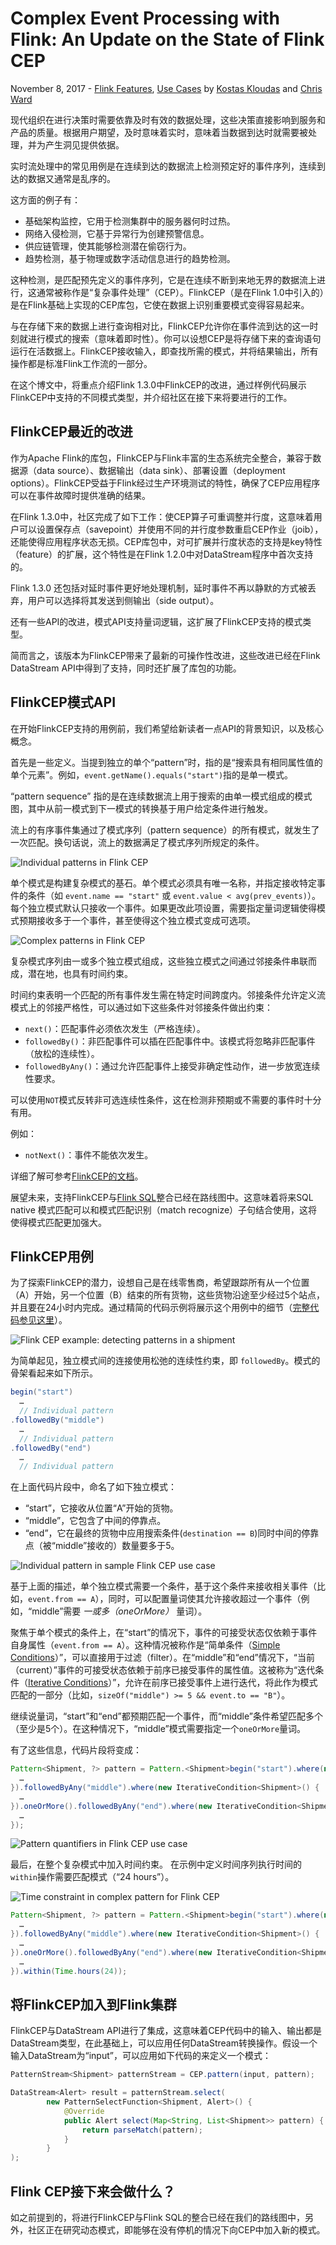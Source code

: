 # Complex Event Processing with Flink: An Update on the State of Flink CEP
November 8, 2017 - [Flink Features](https://data-artisans.com/blog/category/flink-features), [Use Cases](https://data-artisans.com/blog/category/use-cases) by [Kostas Kloudas](https://data-artisans.com/blog/author/kkloudas) and [Chris Ward](https://data-artisans.com/blog/author/chris)

现代组织在进行决策时需要依靠及时有效的数据处理，这些决策直接影响到服务和产品的质量。根据用户期望，及时意味着实时，意味着当数据到达时就需要被处理，并为产生洞见提供依据。

实时流处理中的常见用例是在连续到达的数据流上检测预定好的事件序列，连续到达的数据又通常是乱序的。

这方面的例子有：
- 基础架构监控，它用于检测集群中的服务器何时过热。
- 网络入侵检测，它基于异常行为创建预警信息。
- 供应链管理，使其能够检测潜在偷窃行为。
- 趋势检测，基于物理或数字活动信息进行的趋势检测。

这种检测，是匹配预先定义的事件序列，它是在连续不断到来地无界的数据流上进行，这通常被称作是“复杂事件处理”（CEP）。FlinkCEP（是在Flink 1.0中引入的）是在Flink基础上实现的CEP库包，它使在数据上识别重要模式变得容易起来。

与在存储下来的数据上进行查询相对比，FlinkCEP允许你在事件流到达的这一时刻就进行模式的搜索（意味着即时性）。你可以设想CEP是将存储下来的查询语句运行在活数据上。FlinkCEP接收输入，即查找所需的模式，并将结果输出，所有操作都是标准Flink工作流的一部分。

在这个博文中，将重点介绍Flink 1.3.0中FlinkCEP的改进，通过样例代码展示FlinkCEP中支持的不同模式类型，并介绍社区在接下来将要进行的工作。

## FlinkCEP最近的改进

作为Apache Flink的库包，FlinkCEP与Flink丰富的生态系统完全整合，兼容于数据源（data source）、数据输出（data sink）、部署设置（deployment options）。FlinkCEP受益于Flink经过生产环境测试的特性，确保了CEP应用程序可以在事件故障时提供准确的结果。

在Flink 1.3.0中，社区完成了如下工作：使CEP算子可重调整并行度，这意味着用户可以设置保存点（savepoint）并使用不同的并行度参数重启CEP作业（joib），还能使得应用程序状态无损。CEP库包中，对可扩展并行度状态的支持是key特性（feature）的扩展，这个特性是在Flink 1.2.0中对DataStream程序中首次支持的。

Flink 1.3.0 还包括对延时事件更好地处理机制，延时事件不再以静默的方式被丢弃，用户可以选择将其发送到侧输出（side output）。

还有一些API的改进，模式API支持量词逻辑，这扩展了FlinkCEP支持的模式类型。

简而言之，该版本为FlinkCEP带来了最新的可操作性改进，这些改进已经在Flink DataStream API中得到了支持，同时还扩展了库包的功能。

## FlinkCEP模式API

在开始FlinkCEP支持的用例前，我们希望给新读者一点API的背景知识，以及核心概念。

首先是一些定义。当提到独立的单个“pattern”时，指的是“搜索具有相同属性值的单个元素”。例如，`event.getName().equals("start")`指的是单一模式。

“pattern sequence” 指的是在连续数据流上用于搜索的由单一模式组成的模式图，其中从前一模式到下一模式的转换基于用户给定条件进行触发。

流上的有序事件集通过了模式序列（pattern sequence）的所有模式，就发生了一次匹配。换句话说，流上的数据满足了模式序列所规定的条件。

![Individual patterns in Flink CEP ](./pics/flink-cep-post-image1.png)

单个模式是构建复杂模式的基石。单个模式必须具有唯一名称，并指定接收特定事件的条件（如 `event.name == "start"` 或 `event.value < avg(prev_events)`）。每个独立模式默认只接收一个事件。如果更改此项设置，需要指定量词逻辑使得模式预期接收多于一个事件，甚至使得这个独立模式变成可选项。

![Complex patterns in Flink CEP](./pics/flink-cep-post-image3.png)

复杂模式序列由一或多个独立模式组成，这些独立模式之间通过邻接条件串联而成，潜在地，也具有时间约束。

时间约束表明一个匹配的所有事件发生需在特定时间跨度内。邻接条件允许定义流模式上的邻接严格性，可以通过如下这些条件对邻接条件做出约束：
- `next()`：匹配事件必须依次发生（严格连续）。
- `followedBy()`：非匹配事件可以插在匹配事件中。该模式将忽略非匹配事件（放松的连续性）。
- `followedByAny()`：通过允许匹配事件上接受非确定性动作，进一步放宽连续性要求。

可以使用`NOT`模式反转非可选连续性条件，这在检测非预期或不需要的事件时十分有用。

例如：
- `notNext()`：事件不能依次发生。

详细了解可参考[FlinkCEP的文档](https://ci.apache.org/projects/flink/flink-docs-release-1.3/dev/libs/cep.html#combining-patterns)。

展望未来，支持FlinkCEP与[Flink SQL](https://ci.apache.org/projects/flink/flink-docs-release-1.4/dev/table/sql.html)整合已经在路线图中。这意味着将来SQL native 模式匹配可以和模式匹配识别（match recognize）子句结合使用，这将使得模式匹配更加强大。

## FlinkCEP用例

为了探索FlinkCEP的潜力，设想自己是在线零售商，希望跟踪所有从一个位置（A）开始，另一个位置（B）结束的所有货物，这些货物沿途至少经过5个站点，并且要在24小时内完成。通过精简的代码示例将展示这个用例中的细节（[完整代码参见这里](https://github.com/dataArtisans/blog-post-code-samples/blob/master/flink-cep-1.3/RetailerExample.java)）。

![Flink CEP example: detecting patterns in a shipment](./pics/flink-cep-post-image2.png)

为简单起见，独立模式间的连接使用松弛的连续性约束，即 `followedBy`。模式的骨架看起来如下所示。

```java
begin("start")
  …
  // Individual pattern
.followedBy("middle")
  …
  // Individual pattern
.followedBy("end")
  …
  // Individual pattern
```

在上面代码片段中，命名了如下独立模式：
- “start”，它接收从位置“A”开始的货物。
- “middle”，它包含了中间的停靠点。
- “end”，它在最终的货物中应用搜索条件(`destination == B`)同时中间的停靠点（被“middle”接收的）数量要多于5。

![Individual pattern in sample Flink CEP use case](./pics/flink-cep-post-image5.png)

基于上面的描述，单个独立模式需要一个条件，基于这个条件来接收相关事件（比如，`event.from == A`），同时，可以配置量词使其允许接收超过一个事件（例如，“middle”需要 *一或多（oneOrMore）* 量词）。

聚焦于单个模式的条件上，在“start”的情况下，事件的可接受状态仅依赖于事件自身属性（`event.from == A`）。这种情况被称作是“简单条件（[Simple Conditions](https://ci.apache.org/projects/flink/flink-docs-release-1.3/dev/libs/cep.html#conditions)）”，可以直接用于过滤（filter）。在“middle”和“end”情况下，“当前（current）”事件的可接受状态依赖于前序已接受事件的属性值。这被称为“迭代条件（[Iterative Conditions](https://ci.apache.org/projects/flink/flink-docs-release-1.3/dev/libs/cep.html)）”，允许在前序已接受事件上进行迭代，将此作为模式匹配的一部分（比如，`sizeOf("middle") >= 5 && event.to == "B"`）。

继续说量词，“start”和“end”都预期匹配一个事件，而“middle”条件希望匹配多个（至少是5个）。在这种情况下，“middle”模式需要指定一个`oneOrMore`量词。

有了这些信息，代码片段将变成：

```java
Pattern<Shipment, ?> pattern = Pattern.<Shipment>begin("start").where(new SimpleCondition<Shipment>() {
  …
}).followedByAny("middle").where(new IterativeCondition<Shipment>() {
  …
}).oneOrMore().followedByAny("end").where(new IterativeCondition<Shipment>() {
  …
});
```

![Pattern quantifiers in Flink CEP use case](./pics/flink-cep-post-image4.png)

最后，在整个复杂模式中加入时间约束。 在示例中定义时间序列执行时间的`within`操作需要匹配模式（“24 hours”）。

![Time constraint in complex pattern for Flink CEP](./pics/flink-cep-post-image6.png)

```java
Pattern<Shipment, ?> pattern = Pattern.<Shipment>begin("start").where(new SimpleCondition<Shipment>() {
  …
}).followedByAny("middle").where(new IterativeCondition<Shipment>() {
  …
}).oneOrMore().followedByAny("end").where(new IterativeCondition<Shipment>() {
  …
}).within(Time.hours(24));
```

## 将FlinkCEP加入到Flink集群

FlinkCEP与DataStream API进行了集成，这意味着CEP代码中的输入、输出都是DataStream类型，在此基础上，可以应用任何DataStream转换操作。假设一个输入DataStream为“input”，可以应用如下代码的来定义一个模式：

```java
PatternStream<Shipment> patternStream = CEP.pattern(input, pattern);

DataStream<Alert> result = patternStream.select(
        new PatternSelectFunction<Shipment, Alert>() {
            @Override
            public Alert select(Map<String, List<Shipment>> pattern) {
                return parseMatch(pattern);
            }
        }
);
```

## Flink CEP接下来会做什么？

如之前提到的，将进行FlinkCEP与Flink SQL的整合已经在我们的路线图中，另外，社区正在研究动态模式，即能够在没有停机的情况下向CEP中加入新的模式。
